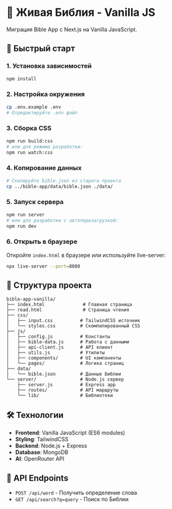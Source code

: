 # 📖 Живая Библия - Vanilla JS

Миграция Bible App с Next.js на Vanilla JavaScript.

## 🚀 Быстрый старт

### 1. Установка зависимостей
```bash
npm install
```

### 2. Настройка окружения
```bash
cp .env.example .env
# Отредактируйте .env файл
```

### 3. Сборка CSS
```bash
npm run build:css
# или для режима разработки:
npm run watch:css
```

### 4. Копирование данных
```bash
# Скопируйте bible.json из старого проекта
cp ../bible-app/data/bible.json ./data/
```

### 5. Запуск сервера
```bash
npm run server
# или для разработки с автоперезагрузкой:
npm run dev
```

### 6. Открыть в браузере
Откройте `index.html` в браузере или используйте live-server:
```bash
npx live-server --port=8080
```

## 📁 Структура проекта

```
bible-app-vanilla/
├── index.html              # Главная страница
├── read.html               # Страница чтения
├── css/
│   ├── input.css          # TailwindCSS источник
│   └── styles.css         # Скомпилированный CSS
├── js/
│   ├── config.js          # Константы
│   ├── bible-data.js      # Работа с данными
│   ├── api-client.js      # API клиент
│   ├── utils.js           # Утилиты
│   ├── components/        # UI компоненты
│   └── pages/             # Логика страниц
├── data/
│   └── bible.json         # Данные Библии
└── server/                # Node.js сервер
    ├── server.js          # Express app
    ├── routes/            # API маршруты
    └── lib/               # Библиотеки
```

## 🛠️ Технологии

- **Frontend**: Vanilla JavaScript (ES6 modules)
- **Styling**: TailwindCSS
- **Backend**: Node.js + Express
- **Database**: MongoDB
- **AI**: OpenRouter API

## 📝 API Endpoints

- `POST /api/word` - Получить определение слова
- `GET /api/search?q=query` - Поиск по Библии
